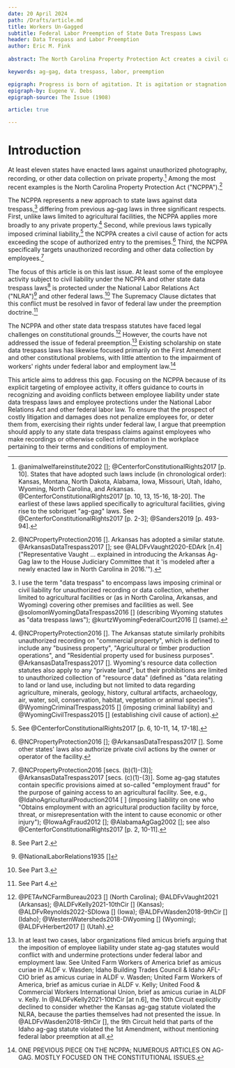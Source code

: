 ```yaml
---
date: 20 April 2024
path: /Drafts/article.md
title: Workers Un-Gagged
subtitle: Federal Labor Preemption of State Data Trespass Laws
header: Data Trespass and Labor Preemption
author: Eric M. Fink
    
abstract: The North Carolina Property Protection Act creates a civil cause of action against "Any person who intentionally gains access to the nonpublic areas of another's premises and engages in an act that exceeds the person's authority to enter those areas …". The statute specifically targets employees who engage in unauthorized recording or other data collection on the employer's premises. At least some of the employee activity subject to civil liability under these statutes is protected under federal labor and employment laws. The Supremacy Clause dictates that this conflict must be resolved in favor of federal law. To ensure that the prospect of costly litigation and damages does not penalize employees for, or deter them from, exercising their rights under federal law, preemption should apply to any NCPPA claims arising from employee conduct that is even arguably protected. 

keywords: ag-gag, data trespass, labor, preemption

epigraph: Progress is born of agitation. It is agitation or stagnation.
epigraph-by: Eugene V. Debs
epigraph-source: The Issue (1908)

article: true

---
```


# Introduction

At least eleven states have enacted laws against unauthorized photography, recording, or other data collection on private property.[^Intro1] Among the most recent examples is the North Carolina Property Protection Act ("NCPPA").[^Intro2] 

The NCPPA represents a new approach to state laws against data trespass,[^Intro3] differing from previous ag-gag laws in three significant respects. First, unlike laws limited to agricultural facilities, the NCPPA applies more broadly to any private property.[^Intro4] Second, while previous laws typically imposed criminal liability,[^Intro5] the NCPPA creates a civil cause of action for acts exceeding the scope of authorized entry to the premises.[^Intro6] Third, the NCPPA specifically targets unauthorized recording and other data collection by employees.[^Intro7]

The focus of this article is on this last issue. At least some of the employee activity subject to civil liability under the NCPPA and other state data trespass laws[^Intro8] is protected under the National Labor Relations Act ("NLRA")[^Intro8a] and other federal laws.[^Intro8b] The Supremacy Clause dictates that this conflict must be resolved in favor of federal law under the preemption doctrine.[^Intro9]

The NCPPA and other state data trespass statutes have faced legal challenges on constitutional grounds.[^Intro10] However, the courts have not addressed the issue of federal preemption.[^Intro11] Existing scholarship on state data trespass laws has likewise focused primarily on the First Amendment and other constitutional problems, with little attention to the impairment of workers' rights under federal labor and employment law.[^Intro12]

This article aims to address this gap. Focusing on the NCPPA because of its explicit targeting of employee activity, it offers guidance to courts in recognizing and avoiding conflicts between employee liability under state data trespass laws and employee protections under the National Labor Relations Act and other federal labor law. To ensure that the prospect of costly litigation and damages does not penalize employees for, or deter them from, exercising their rights under federal law, I argue that preemption should apply to any state data trespass claims against employees who make recordings or otherwise collect information in the workplace pertaining to their terms and conditions of employment.

[^Intro1]: @animalwelfareinstitute2022 []; @CenterforConstitutionalRights2017 [p. 10]. States that have adopted such laws include (in chronological order): Kansas, Montana, North Dakota, Alabama, Iowa, Missouri, Utah, Idaho, Wyoming, North Carolina, and Arkansas. @CenterforConstitutionalRights2017 [p. 10, 13, 15-16, 18-20]. The earliest of these laws applied specifically to agricultural facilities, giving rise to the sobriquet "ag-gag" laws. See @CenterforConstitutionalRights2017 [p. 2-3]; @Sanders2019 [p. 493-94]. 

[^Intro2]: @NCPropertyProtection2016 []. Arkansas has adopted a similar statute. @ArkansasDataTrespass2017 []; see @ALDFvVaught2020-EDArk [n.4] ("Representative Vaught ... explained in introducing the Arkansas Ag-Gag law to the House Judiciary Committee that it 'is modeled after a newly enacted law in North Carolina in 2016.'"). 

[^Intro3]: I use the term "data trespass" to encompass laws imposing criminal or civil liability for unauthorized recording or data collection, whether limited to agricultural facilities or (as in North Carolina, Arkansas, and Wyoming) covering other premises and facilities as well. See @solomonWyomingDataTrespass2016 [] (describing Wyoming statutes as "data trespass laws"); @kurtzWyomingFederalCourt2016 [] (same). 

[^Intro4]: @NCPropertyProtection2016 []. The Arkansas statute similarly prohibits unauthorized recording on "commercial property", which is defined to include any "business property", "Agricultural or timber production operations", and "Residential property used for business purposes".  @ArkansasDataTrespass2017 []. Wyoming's resource data collection statutes also apply to any "private land", but their prohibitions are limited to unauthorized collection of "resource data" (defined as "data relating to land or land use, including but not limited to data regarding agriculture, minerals, geology, history, cultural artifacts, archaeology, air, water, soil, conservation, habitat, vegetation or animal species"). @WyomingCriminalTrespass2015 [] (imposing criminal liability) and @WyomingCivilTrespass2015 [] (establishing civil cause of action).

[^Intro5]: See @CenterforConstitutionalRights2017 [p. 6, 10-11, 14, 17-18].

[^Intro6]: @NCPropertyProtection2016 []; @ArkansasDataTrespass2017 []. Some other states' laws also authorize private civil actions by the owner or operator of the facility. 

[^Intro7]: @NCPropertyProtection2016 [secs. (b)(1)-(3)]; @ArkansasDataTrespass2017 [secs. (c)(1)-(3)]. Some ag-gag statutes contain specific provisions aimed at so-called "employment fraud" for the purpose of gaining access to an agricultural facility. See, e.g., @IdahoAgriculturalProduction2014 [ ] (imposing liability on one who "Obtains employment with an agricultural production facility by force, threat, or misrepresentation with the intent to cause economic or other injury"); @IowaAgFraud2012 []; @AlabamaAgGag2002 []; see also @CenterforConstitutionalRights2017 [p. 2, 10-11].

[^Intro8]: See Part 2.

[^Intro8a]: @NationalLaborRelations1935 []

[^Intro8b]: See Part 3.  

[^Intro9]: See Part 4.

[^Intro10]: @PETAvNCFarmBureau2023 [] (North Carolina); @ALDFvVaught2021 (Arkansas); @ALDFvKelly2021-10thCir [] (Kansas); @ALDFvReynolds2022-SDIowa [] (Iowa); @ALDFvWasden2018-9thCir [] (Idaho); @WesternWatersheds2018-DWyoming [] (Wyoming); @ALDFvHerbert2017 [] (Utah).  

[^Intro11]: In at least two cases, labor organizations filed amicus briefs arguing that the imposition of employee liability under state ag-gag statutes would conflict with and undermine protections under federal labor and employment law. See United Farm Workers of America brief as amicus curiae in ALDF v. Wasden; Idaho Building Trades Council & Idaho AFL-CIO brief as amicus curiae in ALDF v. Wasden; United Farm Workers of America, brief as amicus curiae in ALDF v. Kelly; United Food & Commercial Workers International Union, brief as amicus curiae in ALDF v. Kelly. In @ALDFvKelly2021-10thCir [at n.6], the 10th Circuit explicitly declined to consider whether the Kansas ag-gag statute violated the NLRA, because the parties themselves had not presented the issue. In @ALDFvWasden2018-9thCir [], the 9th Circuit held that parts of the Idaho ag-gag statute violated the 1st Amendment, without mentioning federal labor preemption at all.

[^Intro12]: ONE PREVIOUS PIECE ON THE NCPPA; NUMEROUS ARTICLES ON AG-GAG. MOSTLY FOCUSED ON THE CONSTITUTIONAL ISSUES. 
